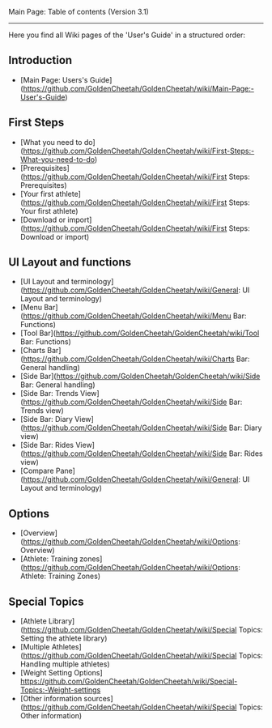 Main Page: Table of contents (Version 3.1)
***

Here you find all Wiki pages of the 'User's Guide' in a structured order:

## Introduction

* [Main Page: Users's Guide] (https://github.com/GoldenCheetah/GoldenCheetah/wiki/Main-Page:-User's-Guide)

## First Steps

* [What you need to do] (https://github.com/GoldenCheetah/GoldenCheetah/wiki/First-Steps:-What-you-need-to-do)
* [Prerequisites] (https://github.com/GoldenCheetah/GoldenCheetah/wiki/First Steps: Prerequisites)
* [Your first athlete] (https://github.com/GoldenCheetah/GoldenCheetah/wiki/First Steps: Your first athlete) 
* [Download or import] (https://github.com/GoldenCheetah/GoldenCheetah/wiki/First Steps: Download or import) 


## UI Layout and functions

* [UI Layout and terminology] (https://github.com/GoldenCheetah/GoldenCheetah/wiki/General: UI Layout and terminology)
* [Menu Bar] (https://github.com/GoldenCheetah/GoldenCheetah/wiki/Menu Bar: Functions)
* [Tool Bar](https://github.com/GoldenCheetah/GoldenCheetah/wiki/Tool Bar: Functions)
* [Charts Bar](https://github.com/GoldenCheetah/GoldenCheetah/wiki/Charts Bar: General handling)
* [Side Bar](https://github.com/GoldenCheetah/GoldenCheetah/wiki/Side Bar: General handling)
* [Side Bar: Trends View](https://github.com/GoldenCheetah/GoldenCheetah/wiki/Side Bar: Trends view)
* [Side Bar: Diary View](https://github.com/GoldenCheetah/GoldenCheetah/wiki/Side Bar: Diary view)
* [Side Bar: Rides View](https://github.com/GoldenCheetah/GoldenCheetah/wiki/Side Bar: Rides view)
* [Compare Pane](https://github.com/GoldenCheetah/GoldenCheetah/wiki/General: UI Layout and terminology)


## Options

* [Overview] (https://github.com/GoldenCheetah/GoldenCheetah/wiki/Options: Overview)
* [Athlete: Training zones] (https://github.com/GoldenCheetah/GoldenCheetah/wiki/Options: Athlete: Training Zones)


## Special Topics

* [Athlete Library] (https://github.com/GoldenCheetah/GoldenCheetah/wiki/Special Topics: Setting the athlete library)
* [Multiple Athletes] (https://github.com/GoldenCheetah/GoldenCheetah/wiki/Special Topics: Handling multiple athletes)
* [Weight Setting Options] https://github.com/GoldenCheetah/GoldenCheetah/wiki/Special-Topics:-Weight-settings
* [Other information sources] (https://github.com/GoldenCheetah/GoldenCheetah/wiki/Special Topics: Other information)
